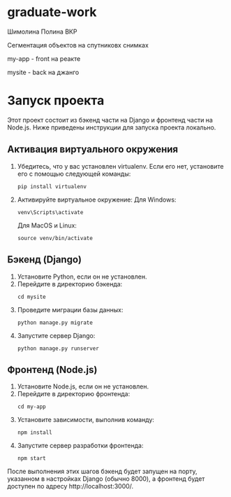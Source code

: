 # graduate-work
Шимолина Полина ВКР

Сегментация объектов на спутниковх снимках

my-app - front на реакте

mysite - back на джанго

# Запуск проекта

Этот проект состоит из бэкенд части на Django и фронтенд части на Node.js. Ниже приведены инструкции для запуска проекта локально.
## Активация виртуального окружения

1. Убедитесь, что у вас установлен virtualenv. Если его нет, установите его с помощью следующей команды:
   ```
   pip install virtualenv
   ```
2. Активируйте виртуальное окружение:
   Для Windows:
   ```
   venv\Scripts\activate
   ```
   Для MacOS и Linux:
   ```
   source venv/bin/activate
   ```

## Бэкенд (Django)

1. Установите Python, если он не установлен.
2. Перейдите в директорию бэкенда:
   ```
   cd mysite
   ```
3. Проведите миграции базы данных:
   ```
   python manage.py migrate
   ```
4. Запустите сервер Django:
   ```
   python manage.py runserver
   ```

## Фронтенд (Node.js)

1. Установите Node.js, если он не установлен.
2. Перейдите в директорию фронтенда:
   ```
   cd my-app
   ```
4. Установите зависимости, выполнив команду:
   ```
   npm install
   ```
5. Запустите сервер разработки фронтенда:
   ```
   npm start
   ```

После выполнения этих шагов бэкенд будет запущен на порту, указанном в настройках Django (обычно 8000), а фронтенд будет доступен по адресу http://localhost:3000/.
